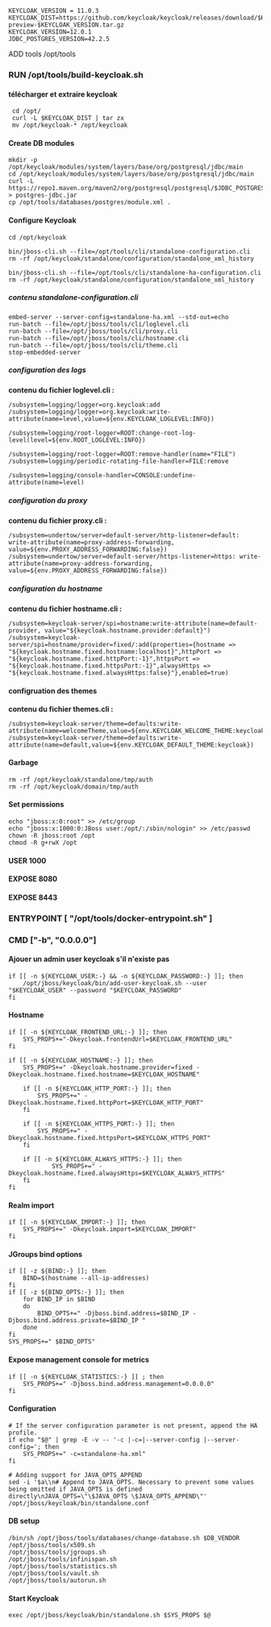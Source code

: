 ```
KEYCLOAK_VERSION = 11.0.3
KEYCLOAK_DIST=https://github.com/keycloak/keycloak/releases/download/$KEYCLOAK_VERSION/keycloak.x-preview-$KEYCLOAK_VERSION.tar.gz
KEYCLOAK_VERSION=12.0.1
JDBC_POSTGRES_VERSION=42.2.5
```
ADD tools /opt/tools

### RUN /opt/tools/build-keycloak.sh


#### télécharger et extraire keycloak
```
 cd /opt/
 curl -L $KEYCLOAK_DIST | tar zx
 mv /opt/keycloak-* /opt/keycloak
 ```
#### Create DB modules
```
mkdir -p /opt/keycloak/modules/system/layers/base/org/postgresql/jdbc/main
cd /opt/keycloak/modules/system/layers/base/org/postgresql/jdbc/main
curl -L https://repo1.maven.org/maven2/org/postgresql/postgresql/$JDBC_POSTGRES_VERSION/postgresql-$JDBC_POSTGRES_VERSION.jar > postgres-jdbc.jar
cp /opt/tools/databases/postgres/module.xml .
```
#### Configure Keycloak
```
cd /opt/keycloak

bin/jboss-cli.sh --file=/opt/tools/cli/standalone-configuration.cli
rm -rf /opt/keycloak/standalone/configuration/standalone_xml_history

bin/jboss-cli.sh --file=/opt/tools/cli/standalone-ha-configuration.cli
rm -rf /opt/keycloak/standalone/configuration/standalone_xml_history
```
##### contenu standalone-configuration.cli
```
embed-server --server-config=standalone-ha.xml --std-out=echo
run-batch --file=/opt/jboss/tools/cli/loglevel.cli
run-batch --file=/opt/jboss/tools/cli/proxy.cli
run-batch --file=/opt/jboss/tools/cli/hostname.cli
run-batch --file=/opt/jboss/tools/cli/theme.cli
stop-embedded-server
```

##### configuration des logs
 **contenu du fichier loglevel.cli :**
   ```
 /subsystem=logging/logger=org.keycloak:add
 /subsystem=logging/logger=org.keycloak:write-attribute(name=level,value=${env.KEYCLOAK_LOGLEVEL:INFO})

 /subsystem=logging/root-logger=ROOT:change-root-log-level(level=${env.ROOT_LOGLEVEL:INFO})

 /subsystem=logging/root-logger=ROOT:remove-handler(name="FILE")
 /subsystem=logging/periodic-rotating-file-handler=FILE:remove

 /subsystem=logging/console-handler=CONSOLE:undefine-attribute(name=level)
```

##### configuration du proxy
**contenu du fichier proxy.cli :**
```
/subsystem=undertow/server=default-server/http-listener=default: write-attribute(name=proxy-address-forwarding, value=${env.PROXY_ADDRESS_FORWARDING:false})
/subsystem=undertow/server=default-server/https-listener=https: write-attribute(name=proxy-address-forwarding, value=${env.PROXY_ADDRESS_FORWARDING:false})
```
##### configuration du hostname
**contenu du fichier hostname.cli :**
```
/subsystem=keycloak-server/spi=hostname:write-attribute(name=default-provider, value="${keycloak.hostname.provider:default}")
/subsystem=keycloak-server/spi=hostname/provider=fixed/:add(properties={hostname => "${keycloak.hostname.fixed.hostname:localhost}",httpPort => "${keycloak.hostname.fixed.httpPort:-1}",httpsPort => "${keycloak.hostname.fixed.httpsPort:-1}",alwaysHttps => "${keycloak.hostname.fixed.alwaysHttps:false}"},enabled=true)
```
#### configruation des themes
**contenu du fichier themes.cli :**
```
/subsystem=keycloak-server/theme=defaults:write-attribute(name=welcomeTheme,value=${env.KEYCLOAK_WELCOME_THEME:keycloak})
/subsystem=keycloak-server/theme=defaults:write-attribute(name=default,value=${env.KEYCLOAK_DEFAULT_THEME:keycloak})
```

 
#### Garbage
```
rm -rf /opt/keycloak/standalone/tmp/auth
rm -rf /opt/keycloak/domain/tmp/auth
```
#### Set permissions 
```
echo "jboss:x:0:root" >> /etc/group
echo "jboss:x:1000:0:JBoss user:/opt/:/sbin/nologin" >> /etc/passwd
chown -R jboss:root /opt
chmod -R g+rwX /opt
```


#### USER 1000

#### EXPOSE 8080
#### EXPOSE 8443

### ENTRYPOINT [ "/opt/tools/docker-entrypoint.sh" ]
### CMD ["-b", "0.0.0.0"]

#### Ajouer un  admin user keycloak s'il n'existe pas
```
if [[ -n ${KEYCLOAK_USER:-} && -n ${KEYCLOAK_PASSWORD:-} ]]; then
    /opt/jboss/keycloak/bin/add-user-keycloak.sh --user "$KEYCLOAK_USER" --password "$KEYCLOAK_PASSWORD"
fi
```

#### Hostname
```
if [[ -n ${KEYCLOAK_FRONTEND_URL:-} ]]; then
    SYS_PROPS+="-Dkeycloak.frontendUrl=$KEYCLOAK_FRONTEND_URL"
fi

if [[ -n ${KEYCLOAK_HOSTNAME:-} ]]; then
    SYS_PROPS+=" -Dkeycloak.hostname.provider=fixed -Dkeycloak.hostname.fixed.hostname=$KEYCLOAK_HOSTNAME"

    if [[ -n ${KEYCLOAK_HTTP_PORT:-} ]]; then
        SYS_PROPS+=" -Dkeycloak.hostname.fixed.httpPort=$KEYCLOAK_HTTP_PORT"
    fi

    if [[ -n ${KEYCLOAK_HTTPS_PORT:-} ]]; then
        SYS_PROPS+=" -Dkeycloak.hostname.fixed.httpsPort=$KEYCLOAK_HTTPS_PORT"
    fi

    if [[ -n ${KEYCLOAK_ALWAYS_HTTPS:-} ]]; then
            SYS_PROPS+=" -Dkeycloak.hostname.fixed.alwaysHttps=$KEYCLOAK_ALWAYS_HTTPS"
    fi
fi
```
#### Realm import
```
if [[ -n ${KEYCLOAK_IMPORT:-} ]]; then
    SYS_PROPS+=" -Dkeycloak.import=$KEYCLOAK_IMPORT"
fi
```
#### JGroups bind options
```
if [[ -z ${BIND:-} ]]; then
    BIND=$(hostname --all-ip-addresses)
fi
if [[ -z ${BIND_OPTS:-} ]]; then
    for BIND_IP in $BIND
    do
        BIND_OPTS+=" -Djboss.bind.address=$BIND_IP -Djboss.bind.address.private=$BIND_IP "
    done
fi
SYS_PROPS+=" $BIND_OPTS"
```

#### Expose management console for metrics
```
if [[ -n ${KEYCLOAK_STATISTICS:-} ]] ; then
    SYS_PROPS+=" -Djboss.bind.address.management=0.0.0.0"
fi
```
#### Configuration
```
# If the server configuration parameter is not present, append the HA profile.
if echo "$@" | grep -E -v -- '-c |-c=|--server-config |--server-config='; then
    SYS_PROPS+=" -c=standalone-ha.xml"
fi

# Adding support for JAVA_OPTS_APPEND
sed -i '$a\\n# Append to JAVA_OPTS. Necessary to prevent some values being omitted if JAVA_OPTS is defined directly\nJAVA_OPTS=\"\$JAVA_OPTS \$JAVA_OPTS_APPEND\"' /opt/jboss/keycloak/bin/standalone.conf
```

#### DB setup 
 ```
 /bin/sh /opt/jboss/tools/databases/change-database.sh $DB_VENDOR
 /opt/jboss/tools/x509.sh
 /opt/jboss/tools/jgroups.sh
 /opt/jboss/tools/infinispan.sh
 /opt/jboss/tools/statistics.sh
 /opt/jboss/tools/vault.sh
 /opt/jboss/tools/autorun.sh
 ```

#### Start Keycloak 
```
exec /opt/jboss/keycloak/bin/standalone.sh $SYS_PROPS $@
```
 

